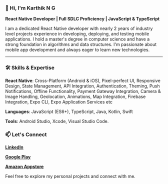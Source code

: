### 👋 Hi, I'm Karthik N G

**React Native Developer | Full SDLC Proficiency | JavaScript & TypeScript**

I am a dedicated React Native developer with nearly 2 years of industry level projects experience in developing, deploying, and testing mobile applications. I hold a master's degree in computer science and have a strong foundation in algorithms and data structures. I'm passionate about mobile app development and always eager to learn new technologies.

---

### 🛠️ Skills & Expertise

**React Native**: Cross-Platform (Android & iOS), Pixel-perfect UI, Responsive Design, State Management, API Integration, Authentication, Theming, Push Notifications, Offline Functionality, Payment Gateway Integration, Camera & Image Handling, Geolocation, Animations, Map Integration, Firebase Integration, Expo CLI, Expo Application Services etc

**Languages**: JavaScript (ES6+), TypeScript, Java, Kotlin, Swift

**Tools**: Android Studio, Xcode, Visual Studio Code.

### 📫 Let's Connect

**[LinkedIn](https://www.linkedin.com/in/karthik-n-g-84aa071a2)**

**[Google Play](https://play.google.com/store/apps/dev?id=5651179935012434288&hl=en_US)**

**[Amazon Appstore](https://www.amazon.com/Apps-Games-Karthik-N-G/s?rh=n%3A2350149011%2Cp_4%3AKarthik+N+G)**

Feel free to explore my personal projects and connect with me.

